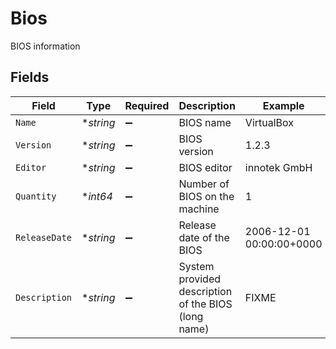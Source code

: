 # Bios

BIOS information


## Fields

| Field                                               | Type                                                | Required                                            | Description                                         | Example                                             |
| --------------------------------------------------- | --------------------------------------------------- | --------------------------------------------------- | --------------------------------------------------- | --------------------------------------------------- |
| `Name`                                              | **string*                                           | :heavy_minus_sign:                                  | BIOS name                                           | VirtualBox                                          |
| `Version`                                           | **string*                                           | :heavy_minus_sign:                                  | BIOS version                                        | 1.2.3                                               |
| `Editor`                                            | **string*                                           | :heavy_minus_sign:                                  | BIOS editor                                         | innotek GmbH                                        |
| `Quantity`                                          | **int64*                                            | :heavy_minus_sign:                                  | Number of BIOS on the machine                       | 1                                                   |
| `ReleaseDate`                                       | **string*                                           | :heavy_minus_sign:                                  | Release date of the BIOS                            | 2006-12-01 00:00:00+0000                            |
| `Description`                                       | **string*                                           | :heavy_minus_sign:                                  | System provided description of the BIOS (long name) | FIXME                                               |